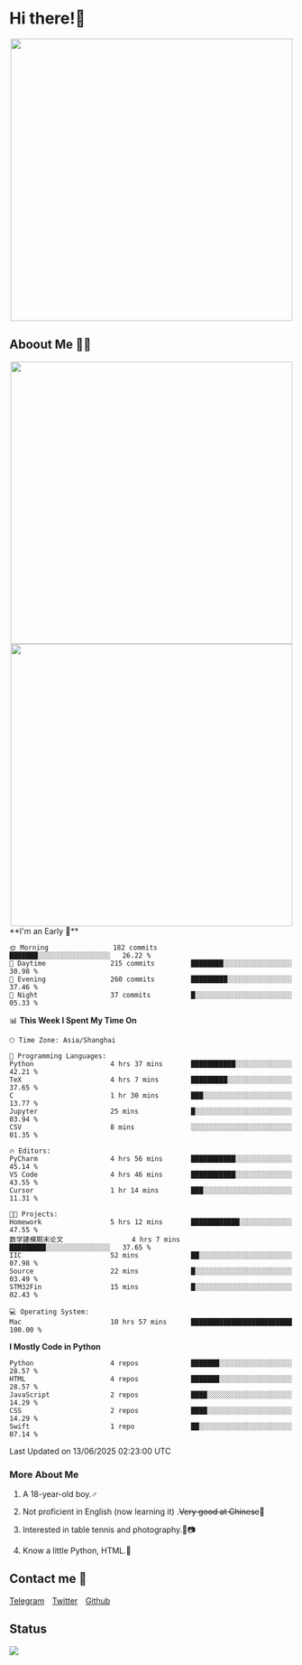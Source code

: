 # Hi there!🎉

<div align=center><img src="https://count.getloli.com/get/@Cicada000?theme=moebooru" width=500px></div>

## Aboout Me 👀💦

<div align=center>
<img src="https://github-readme-stats.vercel.app/api?username=Cicada000&show_icons=true&theme=tokyonight" width=500px>
<br>
<img src="https://github-readme-stats.vercel.app/api/top-langs/?username=Cicada000&show_icons=true&theme=tokyonight&layout=compact" width=500px>
</div>
<!--START_SECTION:waka-->
**I'm an Early 🐤** 

```text
🌞 Morning                182 commits         ███████░░░░░░░░░░░░░░░░░░   26.22 % 
🌆 Daytime                215 commits         ████████░░░░░░░░░░░░░░░░░   30.98 % 
🌃 Evening                260 commits         █████████░░░░░░░░░░░░░░░░   37.46 % 
🌙 Night                  37 commits          █░░░░░░░░░░░░░░░░░░░░░░░░   05.33 % 
```


📊 **This Week I Spent My Time On** 

```text
🕑︎ Time Zone: Asia/Shanghai

💬 Programming Languages: 
Python                   4 hrs 37 mins       ███████████░░░░░░░░░░░░░░   42.21 % 
TeX                      4 hrs 7 mins        █████████░░░░░░░░░░░░░░░░   37.65 % 
C                        1 hr 30 mins        ███░░░░░░░░░░░░░░░░░░░░░░   13.77 % 
Jupyter                  25 mins             █░░░░░░░░░░░░░░░░░░░░░░░░   03.94 % 
CSV                      8 mins              ░░░░░░░░░░░░░░░░░░░░░░░░░   01.35 % 

🔥 Editors: 
PyCharm                  4 hrs 56 mins       ███████████░░░░░░░░░░░░░░   45.14 % 
VS Code                  4 hrs 46 mins       ███████████░░░░░░░░░░░░░░   43.55 % 
Cursor                   1 hr 14 mins        ███░░░░░░░░░░░░░░░░░░░░░░   11.31 % 

🐱‍💻 Projects: 
Homework                 5 hrs 12 mins       ████████████░░░░░░░░░░░░░   47.55 % 
数学建模期末论文                 4 hrs 7 mins        █████████░░░░░░░░░░░░░░░░   37.65 % 
IIC                      52 mins             ██░░░░░░░░░░░░░░░░░░░░░░░   07.98 % 
Source                   22 mins             █░░░░░░░░░░░░░░░░░░░░░░░░   03.49 % 
STM32Fin                 15 mins             █░░░░░░░░░░░░░░░░░░░░░░░░   02.43 % 

💻 Operating System: 
Mac                      10 hrs 57 mins      █████████████████████████   100.00 % 
```

**I Mostly Code in Python** 

```text
Python                   4 repos             ███████░░░░░░░░░░░░░░░░░░   28.57 % 
HTML                     4 repos             ███████░░░░░░░░░░░░░░░░░░   28.57 % 
JavaScript               2 repos             ████░░░░░░░░░░░░░░░░░░░░░   14.29 % 
CSS                      2 repos             ████░░░░░░░░░░░░░░░░░░░░░   14.29 % 
Swift                    1 repo              ██░░░░░░░░░░░░░░░░░░░░░░░   07.14 % 
```




 Last Updated on 13/06/2025 02:23:00 UTC
<!--END_SECTION:waka-->

### More About Me

1. A 18-year-old boy.♂

2. Not proficient in English (now learning it) .~~Very good at Chinese~~🤣

3. Interested in table tennis and photography.🏓📷

4. Know a little Python, HTML.🐍


## Contact me 💬

[Telegram](https://t.me/CicadaLYW)&emsp;[Twitter](https://twitter.com/Cicada0001)&emsp;[Github](https://github.com/Cicada000)

## Status
<img src="https://weather-icon.journeyad.repl.co/@hangzhou?v=1" align="left">







